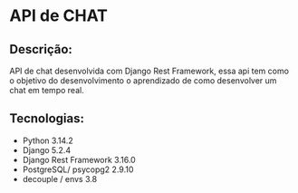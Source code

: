 # API de CHAT 

## Descrição: 
API de chat desenvolvida com Django Rest Framework, essa api tem como o objetivo do desenvolvimento o aprendizado de como desenvolver um chat em tempo real. 

## Tecnologias: 

- Python 3.14.2
- Django 5.2.4
- Django Rest Framework 3.16.0
- PostgreSQL/ psycopg2 2.9.10
- decouple / envs 3.8
